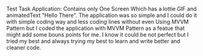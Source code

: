 Test Task Application:
Contains only One Screen Which has a lottie GIF and animatedText "Hello There".
The application was so simple and I could do it with simple coding way and less coding lines without even Using MVVM Pattern
but I coded the application with MVVM Pattern as a featue that might add some bouns points for me.
I know it could be not perfect but I tried my best and always trying my best to learn and write better and cleaner code. 
